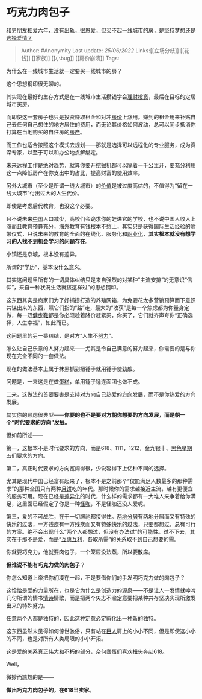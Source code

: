 # 巧克力肉包子
[和男朋友相爱六年，没有出轨，很恩爱，但买不起一线城市的房，是坚持梦想还是选择爱情？](https://www.zhihu.com/question/519909990/answer/2540809411)

> Author: #Anonymity
> Last update: *25/06/2022*
> Links:[[立场分歧]] [[花钱]] [[家族]] [[小bug]] [[房价崩溃]]
> Tags:

为什么在一线城市生活就一定要买一线城市的房？

这个思想钢印很无聊的。

其实现在最好的生存方式是在一线城市生活攒钱学会[理财投资](https://www.zhihu.com/search?q=%E7%90%86%E8%B4%A2%E6%8A%95%E8%B5%84&search_source=Entity&hybrid_search_source=Entity&hybrid_search_extra=%7B%22sourceType%22%3A%22answer%22%2C%22sourceId%22%3A2540809411%7D)，最后在目标的定居城市买房。

而即使这一套房子也只是投资赚取租金和对冲[房价](https://www.zhihu.com/search?q=%E6%88%BF%E4%BB%B7&search_source=Entity&hybrid_search_source=Entity&hybrid_search_extra=%7B%22sourceType%22%3A%22answer%22%2C%22sourceId%22%3A2540809411%7D)上涨用。赚到的租金用来补贴自己去任何自己想住的地方居住的费用，而无论其价格如何波动，总可以同步抵消你打算在当地购买的自住房的[房产](https://www.zhihu.com/search?q=%E6%88%BF%E4%BA%A7&search_source=Entity&hybrid_search_source=Entity&hybrid_search_extra=%7B%22sourceType%22%3A%22answer%22%2C%22sourceId%22%3A2540809411%7D)。

而工作也适合按照这个模式去规划——那就是选择可以远程化的专业服务，成为资深专家，以至于可以和办公地点解绑定。

未来远程工作是绝对趋势，就算你要开挖掘机都可以隔着一千公里开，要充分利用这一点降低房产在你支出中的占比，提高财富的使用效率。

另外大城市（至少是所谓一线大城市）的[价值](https://www.zhihu.com/search?q=%E4%BB%B7%E5%80%BC&search_source=Entity&hybrid_search_source=Entity&hybrid_search_extra=%7B%22sourceType%22%3A%22answer%22%2C%22sourceId%22%3A2540809411%7D)是被过度高估的，不值得为“留在一线大城市”付出过大的人生代价。

即使是考虑后代教育，也没这个必要。

且不说未来[中国](https://www.zhihu.com/search?q=%E4%B8%AD%E5%9B%BD&search_source=Entity&hybrid_search_source=Entity&hybrid_search_extra=%7B%22sourceType%22%3A%22answer%22%2C%22sourceId%22%3A2540809411%7D)人口减少，高校们会跪求你的娃进它的学校，也不说中国人收入上涨而且教育[预算](https://www.zhihu.com/search?q=%E9%A2%84%E7%AE%97&search_source=Entity&hybrid_search_source=Entity&hybrid_search_extra=%7B%22sourceType%22%3A%22answer%22%2C%22sourceId%22%3A2540809411%7D)充分，海外教育有钱根本不愁上，其实只是获得国际生活经验的附带仪式，只说未来的教育的全面的在线化、服务化和[职业化](https://www.zhihu.com/search?q=%E8%81%8C%E4%B8%9A%E5%8C%96&search_source=Entity&hybrid_search_source=Entity&hybrid_search_extra=%7B%22sourceType%22%3A%22answer%22%2C%22sourceId%22%3A2540809411%7D)，**其实根本就没有想学习的人找不到机会学习的问题存在**。

小镇还是京城，根本没有差异。

所谓的“学历”，基本没什么意义。

其实这问题里所有的一切具体纠结只是来自强烈的对某种“主流安排”的无意识“信仰”，来自一种状况生活就该这样过”的思想钢印。

这东西其实是商家们为了好捕捞打造的养殖网箱，为免要花太多营销预算而下意识共谋出来的东西，照它们指的“路”走，最大的“收获”是每一个焦虑都为你量身定做，每一双[健步鞋](https://www.zhihu.com/search?q=%E5%81%A5%E6%AD%A5%E9%9E%8B&search_source=Entity&hybrid_search_source=Entity&hybrid_search_extra=%7B%22sourceType%22%3A%22answer%22%2C%22sourceId%22%3A2540809411%7D)都是你必须趁着降价赶紧买，你买了，它们就齐声夸你“正确选择，人生幸福”，如此而已。

这问题里的另一番纠结，是对方“人生不[努力](https://www.zhihu.com/search?q=%E5%8A%AA%E5%8A%9B&search_source=Entity&hybrid_search_source=Entity&hybrid_search_extra=%7B%22sourceType%22%3A%22answer%22%2C%22sourceId%22%3A2540809411%7D)”。

怎么让自己乐意的人努力起来——尤其是令自己满意的努力起来，你需要的是与你现在完全不同的一套做法。

现在的做法基本上属于抹黑抓到把锤子就用锤子使劲敲。

问题是，一来这是在做[蛋糕](https://www.zhihu.com/search?q=%E8%9B%8B%E7%B3%95&search_source=Entity&hybrid_search_source=Entity&hybrid_search_extra=%7B%22sourceType%22%3A%22answer%22%2C%22sourceId%22%3A2540809411%7D)，单用锤子锤连面团也做不成。

二来，这做法的首要要害是支持对方向自己热爱的[方向](https://www.zhihu.com/search?q=%E6%96%B9%E5%90%91&search_source=Entity&hybrid_search_source=Entity&hybrid_search_extra=%7B%22sourceType%22%3A%22answer%22%2C%22sourceId%22%3A2540809411%7D)发展，而不是你热爱的方向发展。

其实你的顾虑很典型——**你要的也不是要对方朝你想要的方向发展，而是朝一个“时代要求的方向”发展。**

但如前所述——

第一，这根本不是时代要求的方向，而是618、1111，1212，金九银十、[黑色星期五](https://www.zhihu.com/search?q=%E9%BB%91%E8%89%B2%E6%98%9F%E6%9C%9F%E4%BA%94&search_source=Entity&hybrid_search_source=Entity&hybrid_search_extra=%7B%22sourceType%22%3A%22answer%22%2C%22sourceId%22%3A2540809411%7D)们要求的方向。

第二，真正时代要求的方向宽阔得很，少说容得下上亿种不同的选择。

尤其是现代中国已经富有起来了，根本不是之前那个“仅能满足人数最多的那种需求”的那种全国只有两种[月饼](https://www.zhihu.com/search?q=%E6%9C%88%E9%A5%BC&search_source=Entity&hybrid_search_source=Entity&hybrid_search_extra=%7B%22sourceType%22%3A%22answer%22%2C%22sourceId%22%3A2540809411%7D)吃的年代。那时候你的需求越接近主流，越有更便宜的服务可用。现在已经是[差异化](https://www.zhihu.com/search?q=%E5%B7%AE%E5%BC%82%E5%8C%96&search_source=Entity&hybrid_search_source=Entity&hybrid_search_extra=%7B%22sourceType%22%3A%22answer%22%2C%22sourceId%22%3A2540809411%7D)的时代，什么样的需求都有一大堆人来争着给你满足，这里面已经假定了你是一种[怪咖](https://www.zhihu.com/search?q=%E6%80%AA%E5%92%96&search_source=Entity&hybrid_search_source=Entity&hybrid_search_extra=%7B%22sourceType%22%3A%22answer%22%2C%22sourceId%22%3A2540809411%7D)，不是怪咖还没人爱呢。

第三，爱的不可战胜，在于一切牌祂都接得住。[两地分居](https://www.zhihu.com/search?q=%E4%B8%A4%E5%9C%B0%E5%88%86%E5%B1%85&search_source=Entity&hybrid_search_source=Entity&hybrid_search_extra=%7B%22sourceType%22%3A%22answer%22%2C%22sourceId%22%3A2540809411%7D)有两地分居而又有特殊的快乐的过法，一方残疾有一方残疾而又有特殊快乐的过法，只要都想过，总有可行的方案。绝不会出现什么“两个人都想过，但没有办法过”的可能性。过不下去，其实在于那不是爱，而是“[互惠互利](https://www.zhihu.com/search?q=%E4%BA%92%E6%83%A0%E4%BA%92%E5%88%A9&search_source=Entity&hybrid_search_source=Entity&hybrid_search_extra=%7B%22sourceType%22%3A%22answer%22%2C%22sourceId%22%3A2540809411%7D)，各取所需”的关系取不到自己想要的需。

你就要巧克力，他就要肉包子，一个笼屉没法蒸，所以要散席。

**但谁说不能有巧克力做的肉包子**？

你怎么知道上帝把你们凑在一起，不是要借你们的手发明巧克力做的肉包子？

这恰恰是爱的力量所在，也是它为什么是创造力的源泉——不是让人一发情就呻吟几句所谓的情书[情诗](https://www.zhihu.com/search?q=%E6%83%85%E8%AF%97&search_source=Entity&hybrid_search_source=Entity&hybrid_search_extra=%7B%22sourceType%22%3A%22answer%22%2C%22sourceId%22%3A2540809411%7D)情歌，而是把两个矢志不渝定意要把某种共存坚决实现所激发出来的特殊努力。

任意两个人都是独特的，因此这种定意必定孵化出一种新的独特。

这东西虽然未见得如何惊世骇俗，只有站在[巨人](https://www.zhihu.com/search?q=%E5%B7%A8%E4%BA%BA&search_source=Entity&hybrid_search_source=Entity&hybrid_search_extra=%7B%22sourceType%22%3A%22answer%22%2C%22sourceId%22%3A2540809411%7D)肩上的小小不同，但是即使这小小的不同，也是对所有人类局限的小小开拓。

这是爱的关系真正伟大和不朽的部分，奈何蠢蛋们喜欢扭头奔赴618。

Well，

微妙而尴尬的是——

**做出巧克力肉包子的，在618当卖家。**

